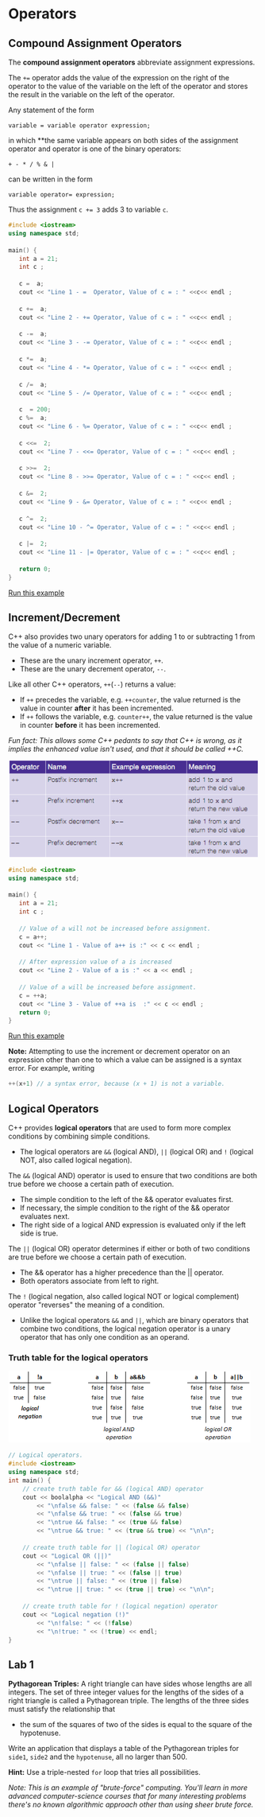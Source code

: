 # Operators

## Compound Assignment Operators

The **compound assignment operators** abbreviate assignment expressions.

The `+=` operator adds the value of the expression on the right of the operator to the value of the variable on the left of the operator and stores the result in the variable on the left of the operator.

Any statement of the form

    variable = variable operator expression;

in which **the same variable appears on both sides of the assignment operator and operator is one of the binary operators:

    + - * / % & |

can be written in the form

    variable operator= expression;

Thus the assignment `c += 3` adds 3 to variable `c`.

```c++
#include <iostream>
using namespace std;

main() {
   int a = 21;
   int c ;

   c =  a;
   cout << "Line 1 - =  Operator, Value of c = : " <<c<< endl ;

   c +=  a;
   cout << "Line 2 - += Operator, Value of c = : " <<c<< endl ;

   c -=  a;
   cout << "Line 3 - -= Operator, Value of c = : " <<c<< endl ;

   c *=  a;
   cout << "Line 4 - *= Operator, Value of c = : " <<c<< endl ;

   c /=  a;
   cout << "Line 5 - /= Operator, Value of c = : " <<c<< endl ;

   c  = 200;
   c %=  a;
   cout << "Line 6 - %= Operator, Value of c = : " <<c<< endl ;

   c <<=  2;
   cout << "Line 7 - <<= Operator, Value of c = : " <<c<< endl ;

   c >>=  2;
   cout << "Line 8 - >>= Operator, Value of c = : " <<c<< endl ;

   c &=  2;
   cout << "Line 9 - &= Operator, Value of c = : " <<c<< endl ;

   c ^=  2;
   cout << "Line 10 - ^= Operator, Value of c = : " <<c<< endl ;

   c |=  2;
   cout << "Line 11 - |= Operator, Value of c = : " <<c<< endl ;

   return 0;
}
```

[Run this example](http://tpcg.io/izo0rn)

## Increment/Decrement

C++ also provides two unary operators for adding 1 to or subtracting 1 from the value of a numeric variable.

- These are the unary increment operator, `++`.
- These are the unary decrement operator, `--`.

Like all other C++ operators, `++`(`--`) returns a value:

- If `++` precedes the variable, e.g. `++counter`, the value returned is the value in counter __after__ it has been incremented.
- If `++` follows the variable, e.g. `counter++`, the value returned is the value in counter __before__ it has been incremented.

_Fun fact: This allows some C++ pedants to say that C++ is wrong, as it implies the enhanced value isn't used, and that it should be called ++C._

![inc](../img/inc.png)

```c++
#include <iostream>
using namespace std;

main() {
   int a = 21;
   int c ;

   // Value of a will not be increased before assignment.
   c = a++;
   cout << "Line 1 - Value of a++ is :" << c << endl ;

   // After expression value of a is increased
   cout << "Line 2 - Value of a is :" << a << endl ;

   // Value of a will be increased before assignment.
   c = ++a;
   cout << "Line 3 - Value of ++a is  :" << c << endl ;
   return 0;
}
```

[Run this example](http://tpcg.io/LM8eIY)

**Note:** Attempting to use the increment or decrement operator on an expression other than one to which a value can be assigned is a syntax error. For example, writing

```c++
++(x+1) // a syntax error, because (x + 1) is not a variable.
```

## Logical Operators

C++ provides **logical operators** that are used to form more complex conditions by combining simple conditions.

- The logical operators are `&&` (logical AND), `||` (logical OR) and `!` (logical NOT, also called logical negation).

The `&&` (logical AND) operator is used to ensure that two conditions are both true before we choose a certain path of execution.
- The simple condition to the left of the && operator evaluates first.
- If necessary, the simple condition to the right of the && operator evaluates next.
- The right side of a logical AND expression is evaluated only if the left side is true.

The `||` (logical OR) operator determines if either or both of two conditions are true before we choose a certain path of execution.
- The && operator has a higher precedence than the || operator.
- Both operators associate from left to right.

The `!` (logical negation, also called logical NOT or logical complement) operator "reverses" the meaning of a condition.
- Unlike the logical operators `&&` and `||`, which are binary operators that combine two conditions, the logical negation operator is a unary operator that has only one condition as an operand.

### Truth table for the logical operators
![logic ops](../img/logicops.png)

```c++
// Logical operators.
#include <iostream>
using namespace std;
int main() {
    // create truth table for && (logical AND) operator
    cout << boolalpha << "Logical AND (&&)"
        << "\nfalse && false: " << (false && false)
        << "\nfalse && true: " << (false && true)
        << "\ntrue && false: " << (true && false)
        << "\ntrue && true: " << (true && true) << "\n\n";

    // create truth table for || (logical OR) operator
    cout << "Logical OR (||)"
        << "\nfalse || false: " << (false || false)
        << "\nfalse || true: " << (false || true)
        << "\ntrue || false: " << (true || false)
        << "\ntrue || true: " << (true || true) << "\n\n";

    // create truth table for ! (logical negation) operator
    cout << "Logical negation (!)"
        << "\n!false: " << (!false)
        << "\n!true: " << (!true) << endl;
}
```

## Lab 1

**Pythagorean Triples:** A right triangle can have sides whose lengths are all integers. The set of three integer values for the lengths of the sides of a right triangle is called a Pythagorean triple. The lengths of the three sides must satisfy the relationship that
 - the sum of the squares of two of the sides is equal to the square of the hypotenuse.

Write an application that displays a table of the Pythagorean triples for `side1`, `side2` and the `hypotenuse`, all no larger than 500.

**Hint:** Use a triple-nested `for` loop that tries all possibilities.

*Note: This is an example of "brute-force" computing. You'll learn in more advanced computer-science courses that for many interesting problems there's no known algorithmic approach other than using sheer brute force.*
